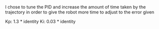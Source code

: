 I chose to tune the PID and increase the amount of time taken by the trajectory in order to give the robot more time to adjust to the error given

Kp: 1.3 * identity
Ki: 0.03 * identity
